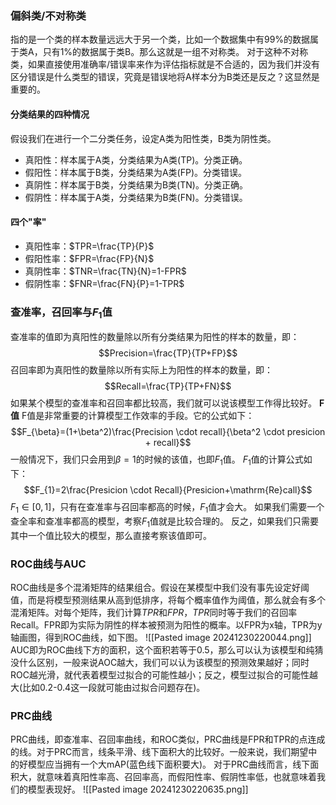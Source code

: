 ### 偏斜类/不对称类
指的是一个类的样本数量远远大于另一个类，比如一个数据集中有99%的数据属于类A，只有1%的数据属于类B。那么这就是一组不对称类。
对于这种不对称类，如果直接使用准确率/错误率来作为评估指标就是不合适的，因为我们并没有区分错误是什么类型的错误，究竟是错误地将A样本分为B类还是反之？这显然是重要的。
#### 分类结果的四种情况
假设我们在进行一个二分类任务，设定A类为阳性类，B类为阴性类。
- 真阳性：样本属于A类，分类结果为A类(TP)。分类正确。
- 假阳性：样本属于B类，分类结果为A类(FP)。分类错误。
- 真阴性：样本属于B类，分类结果为B类(TN)。分类正确。
- 假阴性：样本属于A类，分类结果为B类(FN)。分类错误。

#### 四个"率"
- 真阳性率：$TPR=\frac{TP}{P}$
- 假阳性率：$FPR=\frac{FP}{N}$
- 真阴性率：$TNR=\frac{TN}{N}=1-FPR$
- 假阴性率：$FNR=\frac{FN}{P}=1-TPR$

### 查准率，召回率与$F_{1}$值
查准率的值即为真阳性的数量除以所有分类结果为阳性的样本的数量，即：$$Precision=\frac{TP}{TP+FP}$$
召回率即为真阳性的数量除以所有实际上为阳性的样本的数量，即：$$Recall=\frac{TP}{TP+FN}$$
如果某个模型的查准率和召回率都比较高，我们就可以说该模型工作得比较好。
**F值**
F值是非常重要的计算模型工作效率的手段。它的公式如下：$$F_{\beta}=(1+\beta^2)\frac{Precision \cdot recall}{\beta^2 \cdot presicion + recall}$$一般情况下，我们只会用到$\beta=1$的时候的该值，也即$F_{1}$值。
$F_{1}$值的计算公式如下：$$F_{1}=2\frac{Presicion \cdot Recall}{Presicion+\mathrm{Re}call}$$$F_{1} \in [0,1]$，只有在查准率与召回率都高的时候，$F_{1}$值才会大。
如果我们需要一个查全率和查准率都高的模型，考察$F_{1}$值就是比较合理的。
反之，如果我们只需要其中一个值比较大的模型，那么直接考察该值即可。

### ROC曲线与AUC
ROC曲线是多个混淆矩阵的结果组合。假设在某模型中我们没有事先设定好阈值，而是将模型预测结果从高到低排序，将每个概率值作为阈值，那么就会有多个混淆矩阵。对每个矩阵，我们计算$TPR$和$FPR$，$TPR$同时等于我们的召回率Recall。FPR即为实际为阴性的样本被预测为阳性的概率。以FPR为x轴，TPR为y轴画图，得到ROC曲线，如下图。
![[Pasted image 20241230220044.png]]
AUC即为ROC曲线下方的面积，这个面积若等于0.5，那么可以认为该模型和纯猜没什么区别，一般来说AOC越大，我们可以认为该模型的预测效果越好；同时ROC越光滑，就代表着模型过拟合的可能性越小；反之，模型过拟合的可能性越大(比如0.2-0.4这一段就可能由过拟合问题存在)。

### PRC曲线
PRC曲线，即查准率、召回率曲线，和ROC类似，PRC曲线是FPR和TPR的点连成的线。对于PRC而言，线条平滑、线下面积大的比较好。一般来说，我们期望中的好模型应当拥有一个大mAP(蓝色线下面积要大)。
对于PRC曲线而言，线下面积大，就意味着真阳性率高、召回率高，而假阳性率、假阴性率低，也就意味着我们的模型表现好。
![[Pasted image 20241230220635.png]]

